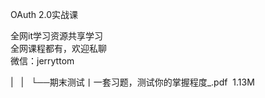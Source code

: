 OAuth 2.0实战课

全网it学习资源共享学习<br>全网课程都有，欢迎私聊<br>微信：jerryttom<br>

| &nbsp;&nbsp;| &nbsp;&nbsp;└──期末测试丨一套习题，测试你的掌握程度_.pdf &nbsp;1.13M